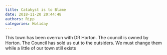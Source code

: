 ```yaml
---
title: Catakyst is to Blame
date: 2018-11-20 20:44:48
authors: Ripp
categories: Holiday
---
```


 This town has been overrun with DR Horton.  The council is owned by Horton.  The Council has sold us out to the outsiders.  We must change them while a little of our town still exists